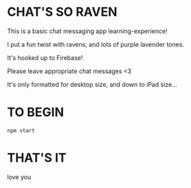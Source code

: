 # CHAT'S SO RAVEN

This is a basic chat messaging app learning-experience! 

I put a fun twist with ravens, and lots of purple lavender tones. 

It's hooked up to Firebase!

Please leave appropriate chat messages <3 

It's only formatted for desktop size, and down to iPad size...

# TO BEGIN

`npm start` 

# THAT'S IT

love you
